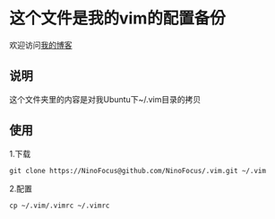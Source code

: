# 这个文件是我的vim的配置备份
欢迎访问[我的博客](http://ninofocus.com)

## 说明
这个文件夹里的内容是对我Ubuntu下~/.vim目录的拷贝

## 使用
1.下载 
  
    git clone https://NinoFocus@github.com/NinoFocus/.vim.git ~/.vim
  

2.配置

    cp ~/.vim/.vimrc ~/.vimrc
